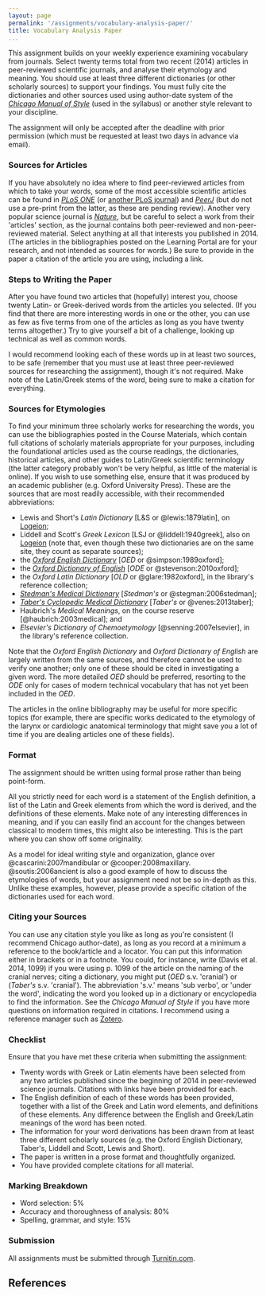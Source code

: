 ```yaml
---
layout: page
permalink: '/assignments/vocabulary-analysis-paper/'
title: Vocabulary Analysis Paper
...
```


This assignment builds on your weekly experience examining vocabulary from journals. Select twenty terms total from two recent (2014) articles in peer-reviewed scientific journals, and analyse their etymology and meaning. You should use at least three different dictionaries (or other scholarly sources) to support your findings. You must fully cite the dictionaries and other sources used using author-date system of the [*Chicago Manual of Style*](http://www.chicagomanualofstyle.org/) (used in the syllabus) or another style relevant to your discipline.

The assignment will only be accepted after the deadline with prior permission (which must be requested at least two days in advance via email).

### Sources for Articles

If you have absolutely no idea where to find peer-reviewed articles from which to take your words, some of the most accessible scientific articles can be found in [*PLoS ONE*](http://www.plosone.org) (or [another PLoS journal](http://www.plos.org/publications/journals/)) and [*PeerJ*](http://peerj.com) (but do not use a pre-print from the latter, as these are pending review). Another very popular science journal is [*Nature*](http://nature.com.myaccess.library.utoronto.ca), but be careful to select a work from their 'articles' section, as the journal contains both peer-reviewed and non-peer-reviewed material. Select anything at all that interests you published in 2014. (The articles in the bibliographies posted on the Learning Portal are for your research, and not intended as sources for words.) Be sure to provide in the paper a citation of the article you are using, including a link.

### Steps to Writing the Paper

After you have found two articles that (hopefully) interest you, choose twenty Latin- or Greek-derived words from the articles you selected. (If you find that there are more interesting words in one or the other, you can use as few as five terms from one of the articles as long as you have twenty terms altogether.) Try to give yourself a bit of a challenge, looking up technical as well as common words.

I would recommend looking each of these words up in at least two sources, to be safe (remember that you must use at least three peer-reviewed sources for researching the assignment), though it's not required. Make note of the Latin/Greek stems of the word, being sure to make a citation for everything.

### Sources for Etymologies

To find your minimum three scholarly works for researching the words, you can use the bibliographies posted in the Course Materials, which contain full citations of scholarly materials appropriate for your purposes, including the foundational articles used as the course readings, the dictionaries, historical articles, and other guides to Latin/Greek scientific terminology (the latter category probably won't be very helpful, as little of the material is online). If you wish to use something else, ensure that it was produced by an academic publisher (e.g. Oxford University Press). These are the sources that are most readily accessible, with their recommended abbreviations:

 - Lewis and Short's *Latin Dictionary* [L&S or @lewis:1879latin], on [Logeion](http://logeion.uchicago.edu);
 - Liddell and Scott's *Greek Lexicon* [LSJ or @liddell:1940greek], also on [Logeion](http://logeion.uchicago.edu) (note that, even though these two dictionaries are on the same site, they count as separate sources);
 - the [*Oxford English Dictionary*](http://oed.com.myaccess.library.utoronto.ca/) [*OED* or @simpson:1989oxford];
 - the [*Oxford Dictionary of English*](http://www.oxforddictionaries.com)  [*ODE* or @stevenson:2010oxford];
 - the *Oxford Latin Dictionary* [*OLD* or @glare:1982oxford], in the library's reference collection;
 - [*Stedman's Medical Dictionary*](http://link.library.utoronto.ca/eir/EIRdetail.cfm?Resources__ID=14615) [*Stedman's* or @stegman:2006stedman];
 - [*Taber's Cyclopedic Medical Dictionary*](http://lib.myilibrary.com.myaccess.library.utoronto.ca/Open.aspx?id=214017) [*Taber's* or @venes:2013taber];
 - Haubrich's *Medical Meanings*, on the course reserve [@haubrich:2003medical]; and
 - *Elsevier's Dictionary of Chemoetymology* [@senning:2007elsevier], in the library's reference collection.
 
Note that the *Oxford English Dictionary* and *Oxford Dictionary of English* are largely written from the same sources, and therefore cannot be used to verify one another; only one of these should be cited in investigating a given word. The more detailed *OED* should be preferred, resorting to the *ODE* only for cases of modern technical vocabulary that has not yet been included in the *OED*.
 
The articles in the online bibliography may be useful for more specific topics (for example, there are specific works dedicated to the etymology of the larynx or cardiologic anatomical terminology that might save you a lot of time if you are dealing articles one of these fields).

### Format

The assignment should be written using formal prose rather than being point-form.

All you strictly need for each word is a statement of the English definition, a list of the Latin and Greek elements from which the word is derived, and the definitions of these elements. Make note of any interesting differences in meaning, and if you can easily find an account for the changes between classical to modern times, this might also be interesting. This is the part where you can show off some originality.

As a model for ideal writing style and organization, glance over @cascarini:2007mandibular or @cooper:2008maxillary. @soutis:2006ancient is also a good example of how to discuss the etymologies of words, but your assignment need not be so in-depth as this. Unlike these examples, however, please provide a specific citation of the dictionaries used for each word.

### Citing your Sources

You can use any citation style you like as long as you're consistent (I recommend Chicago author-date), as long as you record at a minimum a reference to the book/article and a locator. You can put this information either in brackets or in a footnote. You could, for instance, write (Davis et al. 2014, 1099) if you were using p. 1099 of the article on the naming of the cranial nerves; citing a dictionary, you might put (*OED* s.v. 'cranial') or (*Taber's* s.v. 'cranial'). The abbreviation 's.v.' means 'sub verbo', or 'under the word', indicating the word you looked up in a dictionary or encyclopedia to find the information. See the *Chicago Manual of Style* if you have more questions on information required in citations. I recommend using a reference manager such as [Zotero](https://www.zotero.org).

### Checklist

Ensure that you have met these criteria when submitting the assignment:

- Twenty words with Greek or Latin elements have been selected from any two articles published since the beginning of 2014 in peer-reviewed science journals. Citations with links have been provided for each.
- The English definition of each of these words has been provided, together with a list of the Greek and Latin word elements, and definitions of these elements. Any difference between the English and Greek/Latin meanings of the word has been noted.
- The information for your word derivations has been drawn from at least three different scholarly sources (e.g. the Oxford English Dictionary, Taber's, Liddell and Scott, Lewis and Short).
- The paper is written in a prose format and thoughtfully organized.
- You have provided complete citations for all material.

### Marking Breakdown

- Word selection: 5%
- Accuracy and thoroughness of analysis: 80%
- Spelling, grammar, and style: 15%

### Submission

All assignments must be submitted through [Turnitin.com](http://www.turnitin.com).

## References
